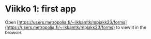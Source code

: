# Viikko 1: first app

Open [https://users.metropolia.fi/~ilkkamtk/mpjakk23/forms](https://users.metropolia.fi/~ilkkamtk/mpjakk23/forms) to view it in the browser.
